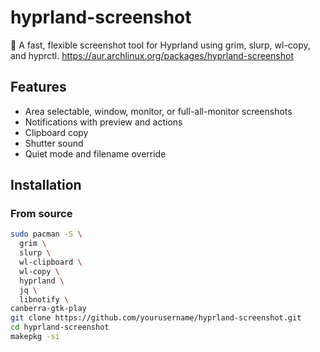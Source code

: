 # hyprland-screenshot

📸 A fast, flexible screenshot tool for Hyprland using grim, slurp, wl-copy, and hyprctl.
https://aur.archlinux.org/packages/hyprland-screenshot
## Features

- Area selectable, window, monitor, or full-all-monitor screenshots
- Notifications with preview and actions
- Clipboard copy
- Shutter sound
- Quiet mode and filename override

## Installation

### From source

```bash
sudo pacman -S \
  grim \
  slurp \
  wl-clipboard \
  wl-copy \
  hyprland \
  jq \
  libnotify \
canberra-gtk-play
git clone https://github.com/yourusername/hyprland-screenshot.git
cd hyprland-screenshot
makepkg -si
```
